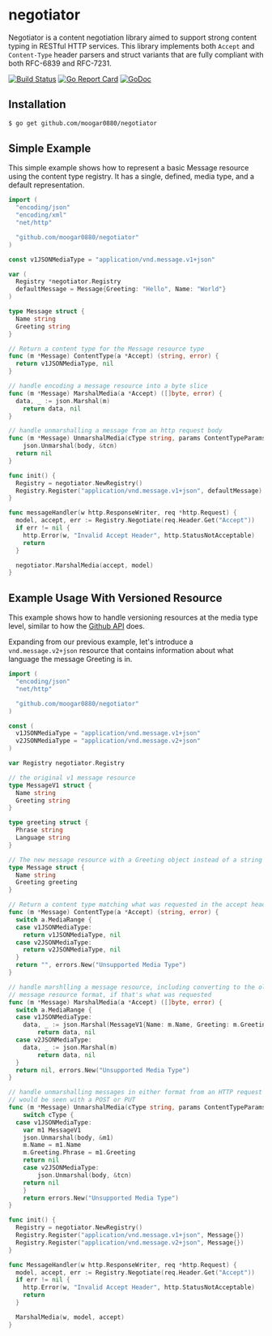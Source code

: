 # negotiator
Negotiator is a content negotiation library aimed to support strong content
typing in RESTful HTTP services. This library implements both `Accept` and
`Content-Type` header parsers and struct variants that are fully compliant with
both RFC-6839 and RFC-7231.

[![Build Status](https://travis-ci.org/moogar0880/negotiator.svg?branch=master)](https://travis-ci.org/moogar0880/negotiator)
[![Go Report Card](https://goreportcard.com/badge/github.com/moogar0880/negotiator)](https://goreportcard.com/report/github.com/moogar0880/negotiator)
[![GoDoc](https://godoc.org/github.com/moogar0880/negotiator?status.svg)](https://godoc.org/github.com/moogar0880/negotiator)

## Installation
```bash
$ go get github.com/moogar0880/negotiator
```

## Simple Example
This simple example shows how to represent a basic Message resource using the
content type registry. It has a single, defined, media type, and a default
representation.

```go
import (
  "encoding/json"
  "encoding/xml"
  "net/http"

  "github.com/moogar0880/negotiator"
)

const v1JSONMediaType = "application/vnd.message.v1+json"

var (
  Registry *negotiator.Registry
  defaultMessage = Message{Greeting: "Hello", Name: "World"}
)

type Message struct {
  Name string
  Greeting string
}

// Return a content type for the Message resource type
func (m *Message) ContentType(a *Accept) (string, error) {
  return v1JSONMediaType, nil
}

// handle encoding a message resource into a byte slice
func (m *Message) MarshalMedia(a *Accept) ([]byte, error) {
  data, _ := json.Marshal(m)
	return data, nil
}

// handle unmarshalling a message from an http request body
func (m *Message) UnmarshalMedia(cType string, params ContentTypeParams, body []byte) error {
	json.Unmarshal(body, &tcn)
  return nil
}

func init() {
  Registry = negotiator.NewRegistry()
  Registry.Register("application/vnd.message.v1+json", defaultMessage)
}

func messageHandler(w http.ResponseWriter, req *http.Request) {
  model, accept, err := Registry.Negotiate(req.Header.Get("Accept"))
  if err != nil {
    http.Error(w, "Invalid Accept Header", http.StatusNotAcceptable)
    return
  }

  negotiator.MarshalMedia(accept, model)
}
```


## Example Usage With Versioned Resource
This example shows how to handle versioning resources at the media type level,
similar to how the [Github API](https://developer.github.com/v3/#current-version)
does.

Expanding from our previous example, let's introduce a `vnd.message.v2+json`
resource that contains information about what language the message Greeting
is in.

```go
import (
  "encoding/json"
  "net/http"

  "github.com/moogar0880/negotiator"
)

const (
  v1JSONMediaType = "application/vnd.message.v1+json"
  v2JSONMediaType = "application/vnd.message.v2+json"
)

var Registry negotiator.Registry

// the original v1 message resource
type MessageV1 struct {
  Name string
  Greeting string
}

type greeting struct {
  Phrase string
  Language string
}

// The new message resource with a Greeting object instead of a string
type Message struct {
  Name string
  Greeting greeting
}

// Return a content type matching what was requested in the accept header
func (m *Message) ContentType(a *Accept) (string, error) {
  switch a.MediaRange {
  case v1JSONMediaType:
    return v1JSONMediaType, nil
  case v2JSONMediaType:
    return v2JSONMediaType, nil
  }
  return "", errors.New("Unsupported Media Type")
}

// handle marshlling a message resource, including converting to the old
// message resource format, if that's what was requested
func (m *Message) MarshalMedia(a *Accept) ([]byte, error) {
  switch a.MediaRange {
  case v1JSONMediaType:
    data, _ := json.Marshal(MessageV1{Name: m.Name, Greeting: m.Greeting.Phrase})
		return data, nil
  case v2JSONMediaType:
    data, _ := json.Marshal(m)
		return data, nil
  }
  return nil, errors.New("Unsupported Media Type")
}

// handle unmarshalling messages in either format from an HTTP request body as
// would be seen with a POST or PUT
func (m *Message) UnmarshalMedia(cType string, params ContentTypeParams, body []byte) error {
	switch cType {
  case v1JSONMediaType:
    var m1 MessageV1
    json.Unmarshal(body, &m1)
    m.Name = m1.Name
    m.Greeting.Phrase = m1.Greeting
    return nil
	case v2JSONMediaType:
		json.Unmarshal(body, &tcn)
    return nil
	}
	return errors.New("Unsupported Media Type")
}

func init() {
  Registry = negotiator.NewRegistry()
  Registry.Register("application/vnd.message.v1+json", Message{})
  Registry.Register("application/vnd.message.v2+json", Message{})
}

func MessageHandler(w http.ResponseWriter, req *http.Request) {
  model, accept, err := Registry.Negotiate(req.Header.Get("Accept"))
  if err != nil {
    http.Error(w, "Invalid Accept Header", http.StatusNotAcceptable)
    return
  }

  MarshalMedia(w, model, accept)
}
```
